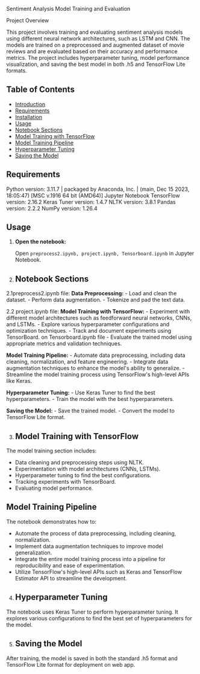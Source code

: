 Sentiment Analysis Model Training and Evaluation

Project Overview

This project involves training and evaluating sentiment analysis models using different neural network architectures, such as LSTM and CNN. The models are trained on a preprocessed and augmented dataset of movie reviews and are evaluated based on their accuracy and performance metrics. The project includes hyperparameter tuning, model performance visualization, and saving the best model in both .h5 and TensorFlow Lite formats.


## Table of Contents

- [Introduction](#introduction)
- [Requirements](#requirements)
- [Installation](#installation)
- [Usage](#usage)
- [Notebook Sections](#notebook-sections)
- [Model Training with TensorFlow](#model-training-with-tensorflow)
- [Model Training Pipeline](#model-training-pipeline)
- [Hyperparameter Tuning](#hyperparameter-tuning)
- [Saving the Model](#saving-the-model)


## Requirements

Python version: 3.11.7 | packaged by Anaconda, Inc. | (main, Dec 15 2023, 18:05:47) [MSC v.1916 64 bit (AMD64)]
Jupyter Notebook
TensorFlow version: 2.16.2
Keras Tuner version: 1.4.7
NLTK version: 3.8.1
Pandas version: 2.2.2
NumPy version: 1.26.4


## Usage

1. **Open the notebook:**

    Open `preprocess2.ipynb, project.ipynb, Tensorboard.ipynb` in Jupyter Notebook.

2. ## Notebook Sections

2.1preprocess2.ipynb file:
 **Data Preprocessing:**
    - Load and clean the dataset.
    - Perform data augmentation.
    - Tokenize and pad the text data.


2.2 project.ipynb file:
**Model Training with TensorFlow:**
    - Experiment with different model architectures such as feedforward neural networks, CNNs, and LSTMs.
    - Explore various hyperparameter configurations and optimization techniques.
    - Track and document experiments using TensorBoard.
on Tensorboard.ipynb file
    - Evaluate the trained model using appropriate metrics and validation techniques.

**Model Training Pipeline:**
    - Automate data preprocessing, including data cleaning, normalization, and feature engineering.
    - Integrate data augmentation techniques to enhance the model's ability to generalize.
    - Streamline the model training process using TensorFlow's high-level APIs like Keras.

**Hyperparameter Tuning:**
    - Use Keras Tuner to find the best hyperparameters.
    - Train the model with the best hyperparameters.

**Saving the Model:**
    - Save the trained model.
    - Convert the model to TensorFlow Lite format.

3. ## Model Training with TensorFlow

The model training section includes:
- Data cleaning and preprocessing steps using NLTK.
- Experimentation with model architectures (CNNs, LSTMs).
- Hyperparameter tuning to find the best configurations.
- Tracking experiments with TensorBoard.
- Evaluating model performance.
## Model Training Pipeline

The notebook demonstrates how to:
- Automate the process of data preprocessing, including cleaning, normalization.
- Implement data augmentation techniques to improve model generalization.
- Integrate the entire model training process into a pipeline for reproducibility and ease of experimentation.
- Utilize TensorFlow's high-level APIs such as Keras and TensorFlow Estimator API to streamline the development.

4. ## Hyperparameter Tuning

The notebook uses Keras Tuner to perform hyperparameter tuning. It explores various configurations to find the best set of hyperparameters for the model.

5. ## Saving the Model

After training, the model is saved in both the standard .h5 format and TensorFlow Lite format for deployment on web app.


